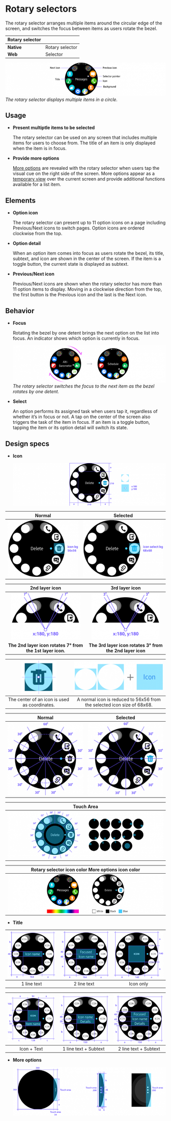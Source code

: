 # Rotary selectors

The rotary selector arranges multiple items around the circular edge of the screen, and switches the focus between items as users rotate the bezel.

|Rotary selector|                 |
|---------------|-----------------|
|**Native**     |Rotary selector  |
|**Web**        |Selector         |


![](media/ui_components_10.6.0-850x174.png)  
*The rotary selector displays multiple items in a circle.*

## Usage

-   **Present multiptle items to be selected**

    The rotary selector can be used on any screen that includes multiple items for users to choose from. The title of an item is only displayed when the item is in focus.

-   **Provide more options**

    [More options](../patterns/more-options.html) are revealed with the rotary selector when users tap the visual cue on the right side of the screen. More options appear as a [temporary view](../navigation/screen-views.html#temp_view) over the current screen and provide additional functions available for a list item.

## Elements

-   **Option icon**

    The rotary selector can present up to 11 option icons on a page including Previous/Next icons to switch pages. Option icons are ordered clockwise from the top.

-   **Option detail**

    When an option item comes into focus as users rotate the bezel, its title, subtext, and icon are shown in the center of the screen. If the item is a toggle button, the current state is displayed as subtext.

-   **Previous/Next icon**

    Previous/Next icons are shown when the rotary selector has more than 11 option items to display. Moving in a clockwise direction from the top, the first button is the Previous icon and the last is the Next icon.

## Behavior

-   **Focus**

    Rotating the bezel by one detent brings the next option on the list into focus. An indicator shows which option is currently in focus.

    ![](media/ui_components_10.6.3-850x206.png)  
    *The rotary selector switches the focus to the next item as the bezel rotates by one detent.*

-   **Select**

    An option performs its assigned task when users tap it, regardless of whether it’s in focus or not. A tap on the center of the screen also triggers the task of the item in focus. If an item is a toggle button, tapping the item or its option detail will switch its state.

## Design specs

-   **Icon**

    ![](media/ui_components_10.6.4_1_1-850x237.png)

| Normal | Selected |
  | :--: | :--: |
  | ![](media/ui_components_10.6.4_1_2-850x219_1.png) | ![](media/ui_components_10.6.4_1_2-850x219_2.png) |

| 2nd layer icon | 3rd layer icon |
| :--: | :--: |
|   ![](media/ui_components_10.6.4_1_3-850x148_1.png)  |   ![](media/ui_components_10.6.4_1_3-850x148_2.png) |
| **The 2nd layer icon rotates 7° from the 1st layer icon.** | **The 3rd layer icon rotates 3° from the 2nd layer icon** |

| ![](media/ui_components_10.6.4_1_4-850x104_1.png) | ![](media/ui_components_10.6.4_1_4-850x104_2.png)
| :--: | :--: |
| The center of an icon is used as coordinates. | A normal icon is reduced to 56x56 from the selected icon size of 68x68. |

| Normal | Selected |
| :--: | :--: |
| ![](media/ui_components_10.6.4_1_5-850x260_1.png) | ![](media/ui_components_10.6.4_1_5-850x260_2.png) |

| Touch Area |
| :--: |
|   ![](media/ui_components_10.6.4_1_6-850x258.png) |

| Rotary selector icon color More options icon color |
| :--: |
|  ![](media/ui_components_10.6.4_1_7-850x212.png) |

-   **Title**

| ![](media/ui_components_10.6.4_2_1-850x240_1.png) | ![](media/ui_components_10.6.4_2_1-850x240_2.png) | ![](media/ui_components_10.6.4_2_1-850x240_3.png) |
| :--: | :--: | :--: |
| 1 line text | 2 line text | Icon only |


| ![](media/ui_components_10.6.4_2_2-850x248_1.png) |  ![](media/ui_components_10.6.4_2_2-850x248_2.png) |  ![](media/ui_components_10.6.4_2_2-850x248_3.png) |
| :--: | :--: | :--: |
| Icon + Text |  1 line text + Subtext   |  2 line text + Subtext |

-   **More options**

    ![](media/ui_components_10.6.4_3-850x268.png)
